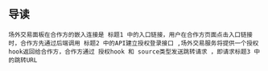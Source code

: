 ## 导读

	场外交易面板在合作方的嵌入连接是 标题1 中的入口链接，用户在合作方页面点击入口链接时，合作方先通过后端调用 标题2 中的API建立授权登录接口 ,场外交易服务将提供一个授权hook返回给合作方，合作方通过 授权hook 和 source类型发送跳转请求 ，即请求标题3 中的跳转URL
